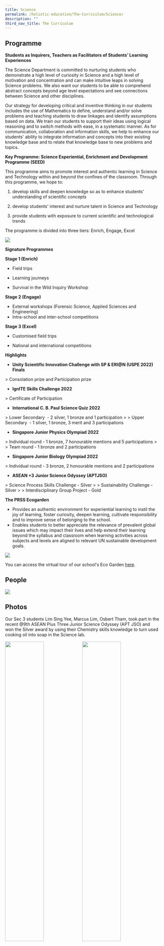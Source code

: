 ```yaml
---
title: Science
permalink: /holistic-education/The-Curriculum/Science/
description: ""
third_nav_title: The Curriculum
---
```

Programme
---------

**Students as Inquirers, Teachers as Facilitators of Students’ Learning Experiences**

The Science Department is committed to nurturing students who demonstrate a high level of curiosity in Science and a high level of motivation and concentration and can make intuitive leaps in solving Science problems. We also want our students to be able to comprehend abstract concepts beyond age level expectations and see connections between Science and other disciplines.

Our strategy for developing critical and inventive thinking in our students includes the use of Mathematics to define, understand and/or solve problems and teaching students to draw linkages and identify assumptions based on data. We train our students to support their ideas using logical reasoning and to switch methods with ease, in a systematic manner. As for communication, collaboration and information skills, we help to enhance our students' ability to integrate information and concepts into their existing knowledge base and to relate that knowledge base to new problems and topics.

  

  

**Key Programme: Science Experiential, Enrichment and Development Programme (SEED)**

  

This programme aims to promote interest and authentic learning in Science and Technology within and beyond the confines of the classroom. Through this programme, we hope to:

1. develop skills and deepen knowledge so as to enhance students' understanding of scientific concepts

2. develop students' interest and nurture talent in Science and Technology

3. provide students with exposure to current scientific and technological trends

The programme is divided into three tiers: Enrich, Engage, Excel

  

  

  

![](/images/SEED.png)

  

  

**Signature Programmes**

  

**Stage 1 (Enrich)**

*   Field trips&nbsp;  
    
*   Learning journeys
*   Survival in the Wild Inquiry Workshop

  

**Stage 2 (Engage)**

*   External workshops (Forensic Science, Applied Sciences and Engineering)
*   Intra-school and inter-school competitions  
    

  

**Stage 3 (Excel)**

*   Customised field trips  
    
*   National and international competitions  
    

  

**Highlights**&nbsp;

*   **Unity Scientific Innovation Challenge with SP &amp; ERI@N (USPE 2022) Finals**

&gt; Consolation prize and Participation prize

*   **IgnITE Skills Challenge 2022**

&gt; Certificate of Participation

*   **International C. B. Paul Science Quiz 2022**

&gt; Lower&nbsp;Secondary&nbsp; - 2 silver, 1 bronze and 1 participation
&gt; 
&gt; Upper Secondary&nbsp; - 1 silver, 1 bronze, 3 merit and 3 participations

*   **Singapore Junior Physics Olympiad 2022**

&gt; Individual round - 1 bronze, 7 honourable mentions and 5 participations
&gt; 
&gt; Team round - 1 bronze and 2 participations

*   **Singapore Junior Biology Olympiad 2022**

&gt; Individual round - 3 bronze, 2 honourable mentions and 2 participations

*   **ASEAN +3 Junior Science Odyssey (APTJSO)**

&gt; Science Process Skills Challenge - Silver
&gt; 
&gt; Sustainability Challenge - Silver
&gt; 
&gt; Interdisciplinary Group Project - Gold

**The PRSS Ecogarden**&nbsp;  

  

*   Provides an authentic environment for experiential learning to instil the joy of learning, foster curiosity, deepen learning, cultivate responsibility and to improve sense of belonging to the school.
*   Enables students to better appreciate the relevance of prevalent global issues which may impact their lives and help extend their learning beyond the syllabus and classroom when learning activities across subjects and levels are aligned to relevant UN sustainable development goals.

![](/images/Eco-Garden.jpeg)

  

You can access the virtual tour of our school's Eco Garden [here](https://www.theasys.io/viewer/qkQVL2MUIHWYlEYQ7leC0upoNvvyEg/).

People
------

![](/images/sciencepeople.png)

Photos
------

Our Sec 3 students Lim Sing Yee, Marcus Lim, Osbert Tham, took part in the recent @9th ASEAN Plus Three Junior Science Odyssey&nbsp;(APT JSO) and won the Silver award by using their Chemistry skills knowledge to turn used cooking oil into soap in the Science lab.

  

<img style="width:50%;float:left" src="/images/Picture3.jpeg"><img style="width:50%" src="/images/Picture4.jpeg">

![](/images/Picture5.jpeg)

<img style="width:43%;float:left" src="/images/Picture6.jpeg"><img style="width:57%" src="/images/Picture7.jpeg">
  

Teachers as Facilitators of Students’ Learning Experiences  

![Picture5.jpg](https://pasirrissec-moe-edu-sg-admin.cwp.sg/qql/slot/u166/Curriculum/Science/Picture5.jpg)  

  

<table style="margin: auto; outline: 0px; padding: 0px; clear: both; border: 1px solid rgb(234, 234, 234);" class="iveo_table ive_eobj_center ives_tab_1"><tbody style="margin: 0px; outline: 0px; padding: 0px;"><tr style="margin: 0px; outline: 0px; padding: 0px;"><td style="margin: 0px; outline: 0px; padding: 2px; text-align: center; background-color: rgb(234, 234, 234); color: rgb(34, 34, 34); width: 60px;"><img style="margin: auto; outline: none; padding: 0px; border: none; clear: both; display: block;" class="ive_eobj_center" alt="Picture6.jpg" src="https://pasirrissec-moe-edu-sg-admin.cwp.sg/qql/slot/u166/Curriculum/Science/Picture6.jpg"></td><td style="margin: 0px; outline: 0px; padding: 2px; text-align: center; background-color: rgb(234, 234, 234); color: rgb(34, 34, 34); width: 60px;"><img style="margin: auto; outline: none; padding: 0px; border: none; clear: both; display: block;" class="ive_eobj_center" alt="Picture7.jpg" src="https://pasirrissec-moe-edu-sg-admin.cwp.sg/qql/slot/u166/Curriculum/Science/Picture7.jpg"></td></tr></tbody></table>

  

Students as Inquirers in the Science classroom  

  

<table style="margin: auto; outline: 0px; padding: 0px; clear: both; border: 1px solid rgb(234, 234, 234);" class="iveo_table ive_eobj_center ives_tab_1"><tbody style="margin: 0px; outline: 0px; padding: 0px;"><tr style="margin: 0px; outline: 0px; padding: 0px;"><td style="margin: 0px; outline: 0px; padding: 2px; text-align: center; background-color: rgb(234, 234, 234); color: rgb(34, 34, 34); width: 60px;"><img style="margin: auto; outline: none; padding: 0px; border: none; clear: both; display: block;" class="ive_eobj_center" alt="Picture8.jpg" src="https://pasirrissec-moe-edu-sg-admin.cwp.sg/qql/slot/u166/Curriculum/Science/Picture8.jpg"></td><td style="margin: 0px; outline: 0px; padding: 2px; text-align: center; background-color: rgb(234, 234, 234); color: rgb(34, 34, 34); width: 60px;"><img style="margin: auto; outline: none; padding: 0px; border: none; clear: both; display: block;" class="ive_eobj_center" alt="Picture9.jpg" src="https://pasirrissec-moe-edu-sg-admin.cwp.sg/qql/slot/u166/Curriculum/Science/Picture9.jpg"></td></tr><tr style="margin: 0px; outline: 0px; padding: 0px;"><td style="margin: 0px; outline: 0px; padding: 2px; text-align: center; background-color: rgb(234, 234, 234); color: rgb(34, 34, 34); width: 60px;"><img style="margin: auto; outline: none; padding: 0px; border: none; clear: both; display: block;" class="ive_eobj_center" alt="Picture11.jpg" src="https://pasirrissec-moe-edu-sg-admin.cwp.sg/qql/slot/u166/Curriculum/Science/Picture11.jpg"></td><td style="margin: 0px; outline: 0px; padding: 2px; text-align: center; background-color: rgb(234, 234, 234); color: rgb(34, 34, 34); width: 60px;"><img style="margin: auto; outline: none; padding: 0px; border: none; clear: both; display: block;" class="ive_eobj_center" alt="Picture10.jpg" src="https://pasirrissec-moe-edu-sg-admin.cwp.sg/qql/slot/u166/Curriculum/Science/Picture10.jpg"></td></tr></tbody></table>

  

Students demonstrating evidence of their learning at different national and international competitions
